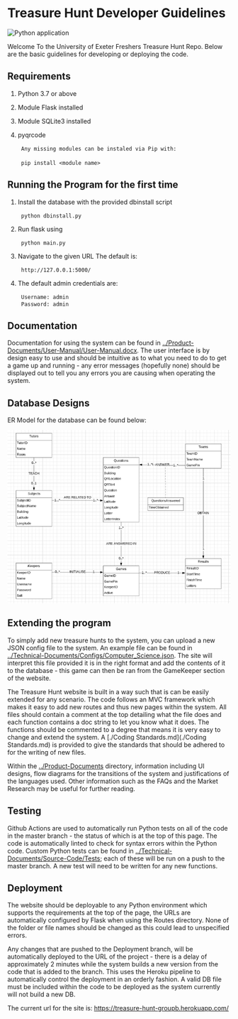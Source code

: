 # Treasure Hunt Developer Guidelines

![Python application](https://github.com/BenConstable9/Treasure-Hunt/workflows/Python%20application/badge.svg)

Welcome To the University of Exeter Freshers Treasure Hunt Repo. Below are the basic guidelines for developing or deploying the code. 

## Requirements
1) Python 3.7 or above
2) Module Flask installed
3) Module SQLite3 installed
4) pyqrcode

        Any missing modules can be instaled via Pip with:

        pip install <module name>

## Running the Program for the first time
1) Install the database with the provided dbinstall script

        python dbinstall.py

2) Run flask using

        python main.py

3) Navigate to the given URL The default is:

        http://127.0.0.1:5000/

4) The default admin credentials are:

        Username: admin
        Password: admin

## Documentation

Documentation for using the system can be found in [../Product-Documents/User-Manual/User-Manual.docx](../Product-Documents/User-Manual/User-Manual.docx). The user interface is by design easy to use and should be intuitive as to what you need to do to get a game up and running - any error messages (hopefully none) should be displayed out to tell you any errors you are causing when operating the system.

## Database Designs

ER Model for the database can be found below:

![ER Model](https://github.com/BenConstable9/Treasure-Hunt/blob/master/Technical-Documents/Database-Models/ER.png)

## Extending the program

To simply add new treasure hunts to the system, you can upload a new JSON config file to the system. An example file can be found in [../Technical-Documents/Configs/Computer_Science.json](../Technical-Documents/Configs/Computer_Science.json). The site will interpret this file provided it is in the right format and add the contents of it to the database - this game can then be ran from the GameKeeper section of the website.

The Treasure Hunt website is built in a way such that is can be easily extended for any scenario. The code follows an MVC framework which makes it easy to add new routes and thus new pages within the system. All files should contain a comment at the top detailing what the file does and each function contains a doc string to let you know what it does. The functions should be commented to a degree that means it is very easy to change and extend the system. A [./Coding Standards.md](./Coding Standards.md) is provided to give the standards that should be adhered to for the writing of new files.

Within the [../Product-Documents](../Product-Documents) directory, information including UI designs, flow diagrams for the transitions of the system and justifications of the languages used. Other information such as the FAQs and the Market Research may be useful for further reading. 

## Testing

Github Actions are used to automatically run Python tests on all of the code in the master branch - the status of which is at the top of this page. The code is automatically linted to check for syntax errors within the Python code. Custom Python tests can be found in [../Technical-Documents/Source-Code/Tests](..//Technical-Documents/Source-Code/Tests); each of these will be run on a push to the master branch. A new test will need to be written for any new functions.

## Deployment

The website should be deployable to any Python environment which supports the requirements at the top of the page, the URLs are automatically configured by Flask when using the Routes directory. None of the folder or file names should be changed as this could lead to unspecified errors.

Any changes that are pushed to the Deployment branch, will be automatically deployed to the URL of the project - there is a delay of approximately 2 minutes while the system builds a new version from the code that is added to the branch. This uses the Heroku pipeline to automatically control the deployment in an orderly fashion.  A valid DB file must be included within the code to be deployed as the system currently will not build a new DB.

The current url for the site is: https://treasure-hunt-groupb.herokuapp.com/
